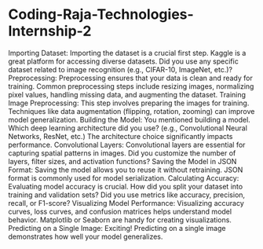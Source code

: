 # Coding-Raja-Technologies-Internship-2
Importing Dataset:
Importing the dataset is a crucial first step. Kaggle is a great platform for accessing diverse datasets. Did you use any specific dataset related to image recognition (e.g., CIFAR-10, ImageNet, etc.)?
Preprocessing:
Preprocessing ensures that your data is clean and ready for training.
Common preprocessing steps include resizing images, normalizing pixel values, handling missing data, and augmenting the dataset.
Training Image Preprocessing:
This step involves preparing the images for training.
Techniques like data augmentation (flipping, rotation, zooming) can improve model generalization.
Building the Model:
You mentioned building a model. Which deep learning architecture did you use? (e.g., Convolutional Neural Networks, ResNet, etc.)
The architecture choice significantly impacts performance.
Convolutional Layers:
Convolutional layers are essential for capturing spatial patterns in images.
Did you customize the number of layers, filter sizes, and activation functions?
Saving the Model in JSON Format:
Saving the model allows you to reuse it without retraining.
JSON format is commonly used for model serialization.
Calculating Accuracy:
Evaluating model accuracy is crucial. How did you split your dataset into training and validation sets?
Did you use metrics like accuracy, precision, recall, or F1-score?
Visualizing Model Performance:
Visualizing accuracy curves, loss curves, and confusion matrices helps understand model behavior.
Matplotlib or Seaborn are handy for creating visualizations.
Predicting on a Single Image:
Exciting! Predicting on a single image demonstrates how well your model generalizes.
